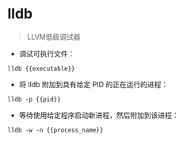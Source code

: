 # lldb

> LLVM低级调试器

- 调试可执行文件：

`lldb {{executable}}`

- 将 lldb 附加到具有给定 PID 的正在运行的进程：

`lldb -p {{pid}}`

- 等待使用给定程序启动新进程，然后附加到该进程：

`lldb -w -n {{process_name}}`

[#]: contributors: ([Judie]，[Datura stramonium L.])